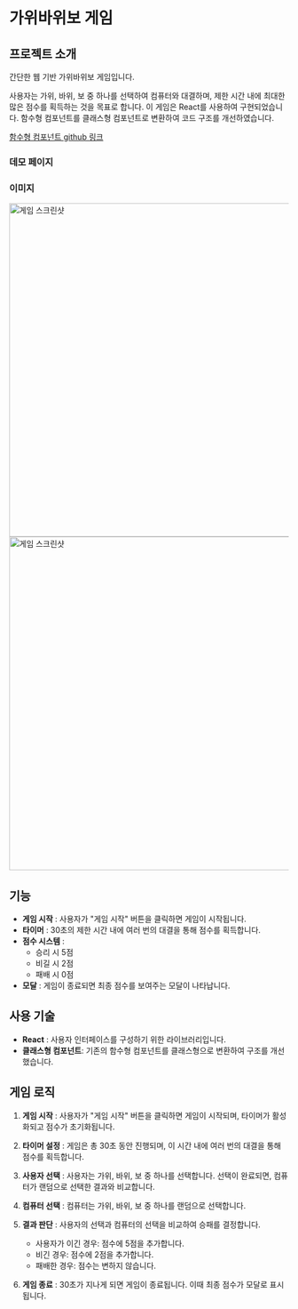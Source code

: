 # 가위바위보 게임

## 프로젝트 소개

간단한 웹 기반 가위바위보 게임입니다.

사용자는 가위, 바위, 보 중 하나를 선택하여 컴퓨터와 대결하며, 제한 시간 내에 최대한 많은 점수를 획득하는 것을 목표로 합니다. 이 게임은 React를 사용하여 구현되었습니다.
함수형 컴포넌트를 클래스형 컴포넌트로 변환하여 코드 구조를 개선하였습니다.

[함수형 컴포넌트 github 링크](https://github.com/HyungJun-Yoo/rpsgame)

### 데모 페이지

### 이미지

<img src="src/assets/game_preview_1.png" alt="게임 스크린샷" width="600" />

<img src="src/assets/game_preview_2.png" alt="게임 스크린샷" width="600" />

## 기능

* **게임 시작** : 사용자가 "게임 시작" 버튼을 클릭하면 게임이 시작됩니다.
* **타이머** : 30초의 제한 시간 내에 여러 번의 대결을 통해 점수를 획득합니다.
* **점수 시스템** :
  * 승리 시 5점
  * 비길 시 2점
  * 패배 시 0점
* **모달** : 게임이 종료되면 최종 점수를 보여주는 모달이 나타납니다.

## 사용 기술

* **React** : 사용자 인터페이스를 구성하기 위한 라이브러리입니다.
* **클래스형 컴포넌트**: 기존의 함수형 컴포넌트를 클래스형으로 변환하여 구조를 개선했습니다.

## 게임 로직

1. **게임 시작** : 사용자가 "게임 시작" 버튼을 클릭하면 게임이 시작되며, 타이머가 활성화되고 점수가 초기화됩니다.
2. **타이머 설정** : 게임은 총 30초 동안 진행되며, 이 시간 내에 여러 번의 대결을 통해 점수를 획득합니다.
3. **사용자 선택** : 사용자는 가위, 바위, 보 중 하나를 선택합니다. 선택이 완료되면, 컴퓨터가 랜덤으로 선택한 결과와 비교합니다.
4. **컴퓨터 선택** : 컴퓨터는 가위, 바위, 보 중 하나를 랜덤으로 선택합니다.
5. **결과 판단** : 사용자의 선택과 컴퓨터의 선택을 비교하여 승패를 결정합니다.

   * 사용자가 이긴 경우: 점수에 5점을 추가합니다.
   * 비긴 경우: 점수에 2점을 추가합니다.
   * 패배한 경우: 점수는 변하지 않습니다.
6. **게임 종료** : 30초가 지나게 되면 게임이 종료됩니다. 이때 최종 점수가 모달로 표시됩니다.
